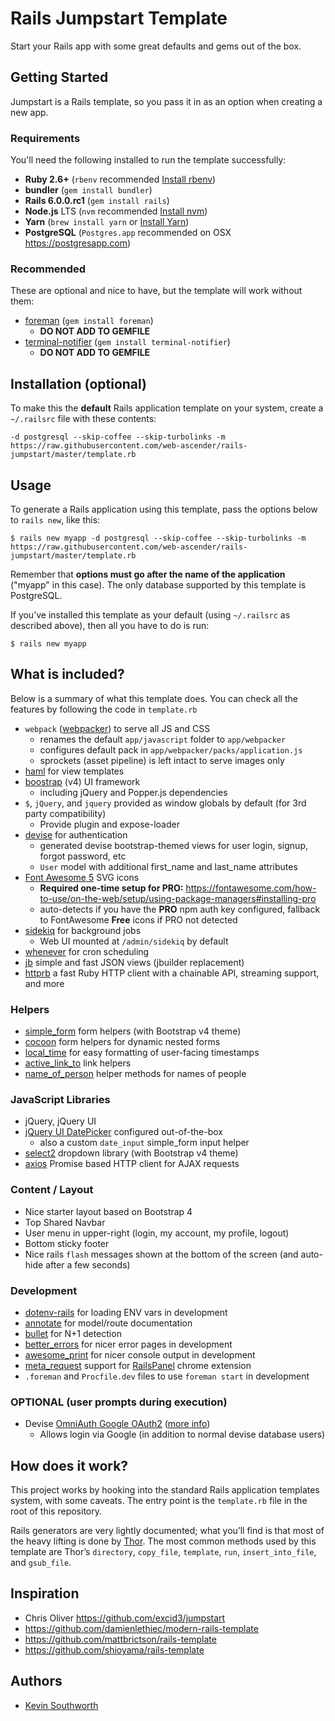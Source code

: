# Rails Jumpstart Template

Start your Rails app with some great defaults and gems out of the box.

## Getting Started

Jumpstart is a Rails template, so you pass it in as an option when creating a new app.

### Requirements

You'll need the following installed to run the template successfully:

* **Ruby 2.6+**  (`rbenv` recommended [Install rbenv](https://github.com/rbenv/rbenv))
* **bundler**  (`gem install bundler`)
* **Rails 6.0.0.rc1** (`gem install rails`)
* **Node.js** LTS (`nvm` recommended [Install nvm](https://github.com/creationix/nvm))
* **Yarn** (`brew install yarn` or [Install Yarn](https://yarnpkg.com/en/docs/install))
* **PostgreSQL** (`Postgres.app` recommended on OSX https://postgresapp.com)

### Recommended

These are optional and nice to have, but the template will work without them:

* [foreman](https://github.com/ddollar/foreman) (`gem install foreman`)
  * **DO NOT ADD TO GEMFILE**
* [terminal-notifier](https://github.com/julienXX/terminal-notifier) (`gem install terminal-notifier`)
  * **DO NOT ADD TO GEMFILE**

## Installation (optional)

To make this the **default** Rails application template on your system, create a `~/.railsrc` file with these contents:

```
-d postgresql --skip-coffee --skip-turbolinks -m https://raw.githubusercontent.com/web-ascender/rails-jumpstart/master/template.rb
```

## Usage

To generate a Rails application using this template, pass the options below to `rails new`, like this:

```
$ rails new myapp -d postgresql --skip-coffee --skip-turbolinks -m https://raw.githubusercontent.com/web-ascender/rails-jumpstart/master/template.rb
```

Remember that **options must go after the name of the application** ("myapp" in this case). The only database supported by this template is PostgreSQL.

If you’ve installed this template as your default (using `~/.railsrc` as described above), then all you have to do is run:

```
$ rails new myapp
```

## What is included?

Below is a summary of what this template does. You can check all the features by following the code in `template.rb`

* `webpack` ([webpacker](https://github.com/rails/webpacker)) to serve all JS and CSS
  * renames the default `app/javascript` folder to `app/webpacker`
  * configures default pack in `app/webpacker/packs/application.js`
  * sprockets (asset pipeline) is left intact to serve images only
* [haml](https://github.com/indirect/haml-rails) for view templates
* [boostrap](https://getbootstrap.com/docs/4.0/getting-started/introduction/) (v4) UI framework
  * including jQuery and Popper.js dependencies
* `$`, `jQuery`, and `jquery` provided as window globals by default (for 3rd party compatibility)
  * Provide plugin and expose-loader
* [devise](https://github.com/plataformatec/devise) for authentication
  * generated devise bootstrap-themed views for user login, signup, forgot password, etc
  * `User` model with additional first_name and last_name attributes
* [Font Awesome 5](https://fontawesome.com/) SVG icons
  * **Required one-time setup for PRO:** https://fontawesome.com/how-to-use/on-the-web/setup/using-package-managers#installing-pro
  * auto-detects if you have the **PRO** npm auth key configured, fallback to FontAwesome **Free** icons if PRO not detected
* [sidekiq](https://sidekiq.org/) for background jobs
  * Web UI mounted at `/admin/sidekiq` by default
* [whenever](https://github.com/javan/whenever) for cron scheduling
* [jb](https://github.com/amatsuda/jb) simple and fast JSON views (jbuilder replacement)
* [httprb](https://github.com/httprb/http) a fast Ruby HTTP client with a chainable API, streaming support, and more

### Helpers

* [simple_form](https://github.com/plataformatec/simple_form) form helpers (with Bootstrap v4 theme)
* [cocoon](https://github.com/nathanvda/cocoon) form helpers for dynamic nested forms
* [local_time](https://github.com/basecamp/local_time) for easy formatting of user-facing timestamps
* [active_link_to](https://github.com/comfy/active_link_to) link helpers
* [name_of_person](https://github.com/basecamp/name_of_person) helper methods for names of people

### JavaScript Libraries

* jQuery, jQuery UI
* [jQuery UI DatePicker](https://jqueryui.com/datepicker/) configured out-of-the-box
  * also a custom `date_input` simple_form input helper
* [select2](https://select2.org/) dropdown library (with Bootstrap v4 theme)
* [axios](https://www.npmjs.com/package/axios) Promise based HTTP client for AJAX requests

### Content / Layout

* Nice starter layout based on Bootstrap 4
* Top Shared Navbar
* User menu in upper-right (login, my account, my profile, logout)
* Bottom sticky footer
* Nice rails `flash` messages shown at the bottom of the screen (and auto-hide after a few seconds)

### Development

* [dotenv-rails](https://github.com/bkeepers/dotenv) for loading ENV vars in development
* [annotate](https://github.com/ctran/annotate_models) for model/route documentation
* [bullet](https://github.com/flyerhzm/bullet) for N+1 detection
* [better_errors](https://github.com/BetterErrors/better_errors) for nicer error pages in development
* [awesome_print](https://github.com/awesome-print/awesome_print) for nicer console output in development
* [meta_request](https://github.com/dejan/rails_panel) support for [RailsPanel](https://chrome.google.com/webstore/detail/railspanel/gjpfobpafnhjhbajcjgccbbdofdckggg) chrome extension
* `.foreman` and `Procfile.dev` files to use `foreman start` in development

### OPTIONAL (user prompts during execution)

* Devise [OmniAuth Google OAuth2](https://github.com/zquestz/omniauth-google-oauth2) ([more info](https://github.com/plataformatec/devise/wiki/OmniAuth:-Overview))
  * Allows login via Google (in addition to normal devise database users)

## How does it work?

This project works by hooking into the standard Rails application templates system, with some caveats. The entry point is the `template.rb` file in the root of this repository.

Rails generators are very lightly documented; what you’ll find is that most of the heavy lifting is done by [Thor](https://github.com/erikhuda/thor). The most common methods used by this template are Thor’s `directory`, `copy_file`, `template`, `run`, `insert_into_file`, and `gsub_file`.

## Inspiration

* Chris Oliver https://github.com/excid3/jumpstart
* https://github.com/damienlethiec/modern-rails-template
* https://github.com/mattbrictson/rails-template
* https://github.com/shioyama/rails-template

## Authors

* [Kevin Southworth](https://github.com/ksouthworth)